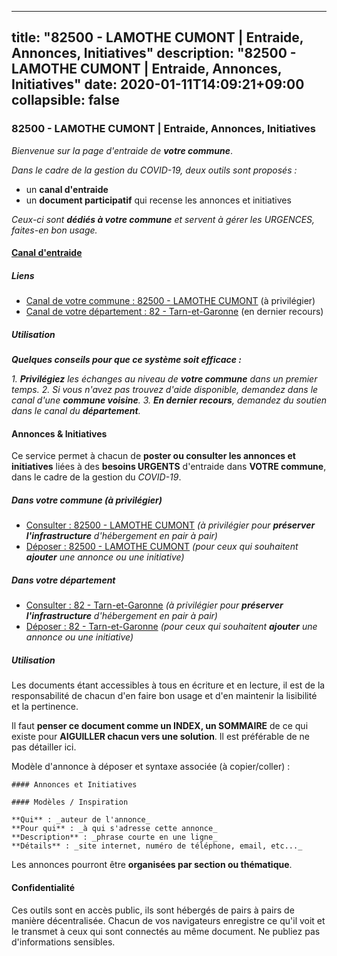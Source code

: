 
---
title: "82500 - LAMOTHE CUMONT | Entraide, Annonces, Initiatives"
description: "82500 - LAMOTHE CUMONT | Entraide, Annonces, Initiatives"
date: 2020-01-11T14:09:21+09:00
collapsible: false
---

### 82500 - LAMOTHE CUMONT | Entraide, Annonces, Initiatives

_Bienvenue sur la page d'entraide de **votre commune**_.

_Dans le cadre de la gestion du COVID-19, deux outils sont proposés :_

- un **canal d'entraide**
- un **document participatif** qui recense les annonces et initiatives

_Ceux-ci sont **dédiés à votre commune** et servent à gérer les URGENCES, faites-en bon usage._

#### [Canal d'entraide](https://entraide.stopcoronavirus.tech/#/channel/82500_lamothe-cumont)

##### Liens

- [Canal de votre commune : 82500 	- LAMOTHE CUMONT](https://entraide.stopcoronavirus.tech/#/channel/82500_lamothe-cumont) (à privilégier)
- [Canal de votre département : 82 	- Tarn-et-Garonne](https://entraide.stopcoronavirus.tech/#/channel/82_tarn-et-garonne) (en dernier recours)

##### Utilisation

_**Quelques conseils pour que ce système soit efficace :**_

_1. **Privilégiez** les échanges au niveau de **votre commune** dans un premier temps._
_2. Si vous n'avez pas trouvez d'aide disponible, demandez dans le canal d'une **commune voisine**._
_3. **En dernier recours**, demandez du soutien dans le canal du **département**._

#### Annonces & Initiatives


Ce service permet à chacun de **poster ou consulter les annonces et initiatives** liées à des **besoins
URGENTS** d'entraide dans **VOTRE commune**, dans le cadre de la gestion du _COVID-19_.

##### Dans votre commune (à privilégier)

- [Consulter : 82500 	- LAMOTHE CUMONT](https://docs.stopcoronavirus.tech/#/r/markdown/82500_lamothe-cumont/4XTTM9eAGgK59sbQArk7ANDa36KW23y29MC5Unj3iB6rRN5x9) _(à privilégier pour **préserver l'infrastructure** d'hébergement en pair à pair)_
- [Déposer : 82500 	- LAMOTHE CUMONT](https://docs.stopcoronavirus.tech/#/w/markdown/82500_lamothe-cumont/4XTTM9eAGgK59sbQArk7ANDa36KW23y29MC5Unj3iB6rRN5x9-K3TgUuvs7Fp6pWAwfjWpChErn9e3CJjACtz2eN3L7ZbxgYN4DGYtbhZJM6vQfxjBG5xzQ4qMmPLNkhzeS6pb6J7fHZfrzbT77LJEDtmg2abaDRB5bkoMfwJmFxZkPpEDp2W1xmY9) _(pour ceux qui souhaitent **ajouter** une annonce ou une initiative)_

##### Dans votre département

- [Consulter : 82 	- Tarn-et-Garonne](https://docs.stopcoronavirus.tech/#/r/markdown/82_tarn-et-garonne/4XTTM5e7qbPLjcjvffpUoDUtP2wG2E3FWcYHf6gUUcCoWgJmP) _(à privilégier pour **préserver l'infrastructure** d'hébergement en pair à pair)_
- [Déposer : 82 	- Tarn-et-Garonne](https://docs.stopcoronavirus.tech/#/w/markdown/82_tarn-et-garonne/4XTTM5e7qbPLjcjvffpUoDUtP2wG2E3FWcYHf6gUUcCoWgJmP-K3TgTpFmMG6qjUFuzWriJrrX4DEDnwQKfHryDgnkoVHySTXtiuM5sAeFAECbvY2TgZUmT1yQzfs1SJt9H1YpW17WQrD6489mtTPCmiSZwM7a8W9tpSgRvaAKPT6DoEi3ParueYPT) _(pour ceux qui souhaitent **ajouter** une annonce ou une initiative)_


##### Utilisation

Les documents étant accessibles à tous en écriture et en lecture, il est de la
responsabilité de chacun d'en faire bon usage et d'en maintenir la lisibilité
et la pertinence.

Il faut **penser ce document comme un INDEX, un SOMMAIRE** de ce qui existe
pour **AIGUILLER chacun vers une solution**. Il est préférable de ne pas détailler ici.

Modèle d'annonce à déposer et syntaxe associée (à copier/coller) :

    #### Annonces et Initiatives

    #### Modèles / Inspiration

    **Qui** : _auteur de l'annonce_
    **Pour qui** : _à qui s'adresse cette annonce_
    **Description** : _phrase courte en une ligne_
    **Détails** : _site internet, numéro de téléphone, email, etc..._


Les annonces pourront être **organisées par section ou thématique**.

#### Confidentialité

Ces outils sont en accès public, ils sont hébergés de pairs à pairs de manière décentralisée.
Chacun de vos navigateurs enregistre ce qu'il voit et le transmet à ceux qui sont connectés au même document.
Ne publiez pas d'informations sensibles.
